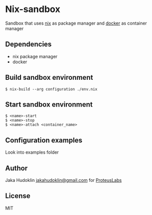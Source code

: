 # Nix-sandbox

Sandbox that uses [nix](https://nixos.org/nix) as package manager and
[docker](https://www.docker.com/) as container manager

## Dependencies

- nix package manager
- docker

## Build sandbox environment

    $ nix-build --arg configuration ./env.nix

## Start sandbox environment

    $ <name>-start
    $ <name>-stop
    $ <name>-attach <container_name>

## Configuration examples

Look into examples folder

## Author

Jaka Hudoklin <jakahudoklin@gmail.com> for
[ProteusLabs](https://github.com/proteuslabs)

## License

MIT
